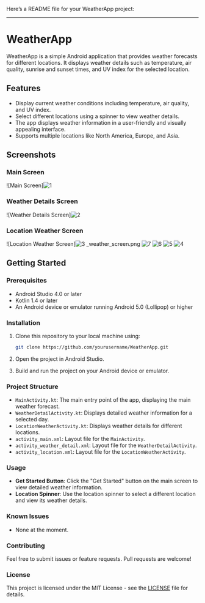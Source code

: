 Here’s a README file for your WeatherApp project:

---

# WeatherApp

WeatherApp is a simple Android application that provides weather forecasts for different locations. It displays weather details such as temperature, air quality, sunrise and sunset times, and UV index for the selected location.

## Features

- Display current weather conditions including temperature, air quality, and UV index.
- Select different locations using a spinner to view weather details.
- The app displays weather information in a user-friendly and visually appealing interface.
- Supports multiple locations like North America, Europe, and Asia.

## Screenshots

### Main Screen
![Main Screen]![1](https://github.com/user-attachments/assets/2ae304cd-3305-4020-a45b-72b5751b3154) 


### Weather Details Screen

![Weather Details Screen]![2](https://github.com/user-attachments/assets/f04dcb66-ece5-42f3-9b68-b731c7215268)

### Location Weather Screen
![Location Weather Screen]![3](https://github.com/user-attachments/assets/35b5705c-8312-4fe8-be3b-468ba6a1e19d)
_weather_screen.png
![7](https://github.com/user-attachments/assets/b4534fbd-5a46-411d-8576-0b433bfc8a75)
![6](https://github.com/user-attachments/assets/e1369189-ddce-4dda-aeb2-94b04238ff3f)
![5](https://github.com/user-attachments/assets/9518d2cc-8d2a-4416-822f-bd228b582c5a)
![4](https://github.com/user-attachments/assets/ea6d83d8-c912-4144-baa6-68d05f94b959)


## Getting Started

### Prerequisites

- Android Studio 4.0 or later
- Kotlin 1.4 or later
- An Android device or emulator running Android 5.0 (Lollipop) or higher

### Installation

1. Clone this repository to your local machine using:
   ```bash
   git clone https://github.com/yourusername/WeatherApp.git
   ```

2. Open the project in Android Studio.

3. Build and run the project on your Android device or emulator.

### Project Structure

- `MainActivity.kt`: The main entry point of the app, displaying the main weather forecast.
- `WeatherDetailActivity.kt`: Displays detailed weather information for a selected day.
- `LocationWeatherActivity.kt`: Displays weather details for different locations.
- `activity_main.xml`: Layout file for the `MainActivity`.
- `activity_weather_detail.xml`: Layout file for the `WeatherDetailActivity`.
- `activity_location.xml`: Layout file for the `LocationWeatherActivity`.

### Usage

- **Get Started Button**: Click the "Get Started" button on the main screen to view detailed weather information.
- **Location Spinner**: Use the location spinner to select a different location and view its weather details.

### Known Issues

- None at the moment.

### Contributing

Feel free to submit issues or feature requests. Pull requests are welcome!

### License

This project is licensed under the MIT License - see the [LICENSE](LICENSE) file for details.

